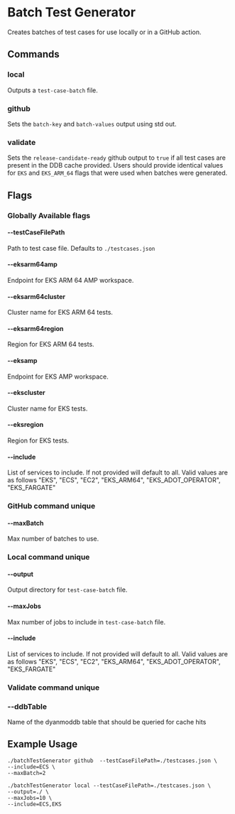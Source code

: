 # Batch Test Generator

Creates batches of test cases for use locally or in a GitHub action.

## Commands
### local
Outputs a `test-case-batch` file.
### github
Sets the `batch-key` and `batch-values` output using std out. 
### validate
Sets the `release-candidate-ready` github output to `true` if all test cases are present in the DDB cache provided.
Users should provide identical values for `EKS` and `EKS_ARM_64` flags that were used when batches were generated. 

## Flags
### Globally Available flags
#### --testCaseFilePath
Path to test case file. Defaults to `./testcases.json`
#### --eksarm64amp
Endpoint for EKS ARM 64 AMP workspace.
#### --eksarm64cluster
Cluster name for EKS ARM 64 tests.
#### --eksarm64region
Region for EKS ARM 64 tests.
#### --eksamp
Endpoint for EKS AMP workspace.
#### --ekscluster
Cluster name for EKS tests.
#### --eksregion
Region for EKS tests.
#### --include
List of services to include. If not provided will default to all.
Valid values are as follows "EKS", "ECS", "EC2", "EKS_ARM64", "EKS_ADOT_OPERATOR", "EKS_FARGATE"

### GitHub command unique
#### --maxBatch
Max number of batches to use.  


### Local command unique
#### --output
Output directory for `test-case-batch` file.
#### --maxJobs
Max number of jobs to include in `test-case-batch` file. 
#### --include
List of services to include. If not provided will default to all.
Valid values are as follows "EKS", "ECS", "EC2", "EKS_ARM64", "EKS_ADOT_OPERATOR", "EKS_FARGATE"

### Validate command unique
### --ddbTable
Name of the dyanmoddb table that should be queried for cache hits



## Example Usage
```
./batchTestGenerator github  --testCaseFilePath=./testcases.json \
--include=ECS \
--maxBatch=2
```

```
./batchTestGenerator local --testCaseFilePath=./testcases.json \
--output=./ \
--maxJobs=10 \
--include=ECS,EKS
```